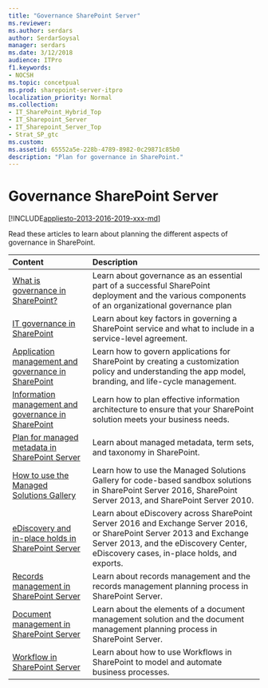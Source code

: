 ```yaml
---
title: "Governance SharePoint Server"
ms.reviewer: 
ms.author: serdars
author: SerdarSoysal
manager: serdars
ms.date: 3/12/2018
audience: ITPro
f1.keywords:
- NOCSH
ms.topic: concetpual
ms.prod: sharepoint-server-itpro
localization_priority: Normal
ms.collection:
- IT_SharePoint_Hybrid_Top
- IT_Sharepoint_Server
- IT_Sharepoint_Server_Top
- Strat_SP_gtc
ms.custom: 
ms.assetid: 65552a5e-228b-4789-8982-0c29871c85b0
description: "Plan for governance in SharePoint."
---
```


# Governance SharePoint Server

[!INCLUDE[appliesto-2013-2016-2019-xxx-md](../includes/appliesto-2013-2016-2019-xxx-md.md)]
  
Read these articles to learn about planning the different aspects of governance in SharePoint.
  
|**Content**|**Description**|
|:-----|:-----|
|[What is governance in SharePoint?](what-is-governance-in-sharepoint.md) <br/> |Learn about governance as an essential part of a successful SharePoint deployment and the various components of an organizational governance plan  <br/> |
|[IT governance in SharePoint](it-governance-in-sharepoint.md) <br/> |Learn about key factors in governing a SharePoint service and what to include in a service-level agreement.  <br/> |
|[Application management and governance in SharePoint](application-management-and-governance-in-sharepoint.md) <br/> |Learn how to govern applications for SharePoint by creating a customization policy and understanding the app model, branding, and life-cycle management.  <br/> |
|[Information management and governance in SharePoint](information-management-and-governance-in-sharepoint.md) <br/> |Learn how to plan effective information architecture to ensure that your SharePoint solution meets your business needs.  <br/> |
|[Plan for managed metadata in SharePoint Server](managed-metadata-planning.md) <br/> |Learn about managed metadata, term sets, and taxonomy in SharePoint.  <br/> |
|[How to use the Managed Solutions Gallery](how-to-use-the-managed-solutions-gallery.md) <br/> |Learn how to use the Managed Solutions Gallery for code-based sandbox solutions in SharePoint Server 2016, SharePoint Server 2013, and SharePoint Server 2010.  <br/> |
|[eDiscovery and in-place holds in SharePoint Server](ediscovery-and-in-place-holds-in-sharepoint-server.md) <br/> |Learn about eDiscovery across SharePoint Server 2016 and Exchange Server 2016, or SharePoint Server 2013 and Exchange Server 2013, and the eDiscovery Center, eDiscovery cases, in-place holds, and exports.  <br/> |
|[Records management in SharePoint Server](records-management-in-sharepoint-server.md) <br/> |Learn about records management and the records management planning process in SharePoint Server.  <br/> |
|[Document management in SharePoint Server](document-management-in-sharepoint-server.md) <br/> |Learn about the elements of a document management solution and the document management planning process in SharePoint Server.  <br/> |
|[Workflow in SharePoint Server](workflow-in-sharepoint-server.md) <br/> |Learn about how to use Workflows in SharePoint to model and automate business processes.  <br/> |
   

